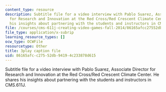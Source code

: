 ```yaml
---
content_type: resource
description: Subtitle file for a video interview with Pablo Suarez, Associate Director
  for Research and Innovation at the Red Cross/Red Crescent Climate Center. He shares
  his insights about partnering with the students and instructors in CMS.611J.
file: /courses/cms-611j-creating-video-games-fall-2014/86165afcc27552db94194c233878d615_WLjo-mDBiDg.vtt
file_type: application/x-subrip
learning_resource_types: []
ocw_type: OCWFile
resourcetype: Other
title: 3play caption file
uid: 86165afc-c275-52db-9419-4c233878d615
---
```

Subtitle file for a video interview with Pablo Suarez, Associate Director for Research and Innovation at the Red Cross/Red Crescent Climate Center. He shares his insights about partnering with the students and instructors in CMS.611J.

